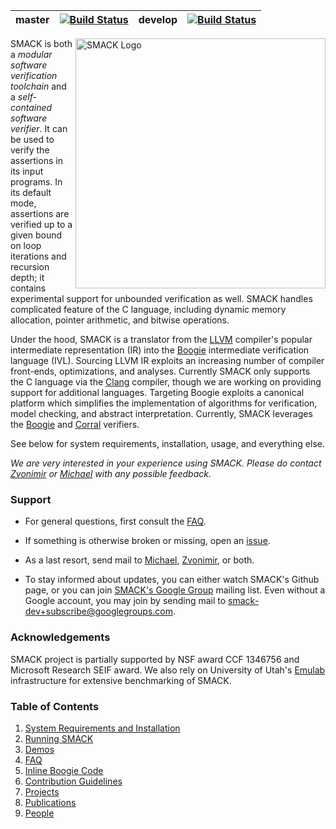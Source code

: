 | **master** | [![Build Status](https://travis-ci.com/smackers/smack.svg?branch=master)](https://travis-ci.com/smackers/smack) | **develop** | [![Build Status](https://travis-ci.com/smackers/smack.svg?branch=develop)](https://travis-ci.com/smackers/smack) |
| --- | --- | --- | --- |

<img src="docs/smack-logo.png" width=400 alt="SMACK Logo" align="right">

SMACK is both a *modular software verification toolchain* and a
*self-contained software verifier*. It can be used to verify the assertions
in its input programs. In its default mode, assertions are verified up to a
given bound on loop iterations and recursion depth; it contains experimental
support for unbounded verification as well. SMACK handles complicated feature
of the C language, including dynamic memory allocation, pointer arithmetic, and
bitwise operations.

Under the hood, SMACK is a translator from the [LLVM](http://www.llvm.org)
compiler's popular intermediate representation (IR) into the
[Boogie](https://github.com/boogie-org/boogie) intermediate verification language (IVL).
Sourcing LLVM IR exploits an increasing number of compiler front-ends,
optimizations, and analyses. Currently SMACK only supports the C language via
the [Clang](http://clang.llvm.org) compiler, though we are working on providing
support for additional languages. Targeting Boogie exploits a canonical
platform which simplifies the implementation of algorithms for verification,
model checking, and abstract interpretation. Currently, SMACK leverages the
[Boogie](https://github.com/boogie-org/boogie) and [Corral](https://github.com/boogie-org/corral)
verifiers.

See below for system requirements, installation, usage, and everything else.

*We are very interested in your experience using SMACK. Please do contact
[Zvonimir](mailto:zvonimir@cs.utah.edu) or
[Michael](mailto:michael.emmi@gmail.com) with any possible feedback.*


### Support

* For general questions, first consult the [FAQ](docs/faq.md).

* If something is otherwise broken or missing, open an [issue](https://github.com/smackers/smack/issues).

* As a last resort, send mail to 
  [Michael](mailto:michael.emmi@gmail.com), [Zvonimir](mailto:zvonimir@cs.utah.edu), or both.

* To stay informed about updates, you can either watch SMACK's Github page,
  or you can join [SMACK's Google Group](http://groups.google.com/group/smack-dev)
  mailing list.  Even without a Google account, you may join by sending mail to
  [smack-dev+subscribe@googlegroups.com](mailto:smack-dev+subscribe@googlegroups.com).


### Acknowledgements

SMACK project is partially supported by NSF award CCF 1346756 and Microsoft
Research SEIF award. We also rely on University of Utah's
[Emulab](http://www.emulab.net/) infrastructure for extensive benchmarking of
SMACK.


### Table of Contents

1. [System Requirements and Installation](docs/installation.md)
1. [Running SMACK](docs/running.md)
1. [Demos](docs/demos.md)
1. [FAQ](docs/faq.md)
1. [Inline Boogie Code](docs/boogie-code.md)
1. [Contribution Guidelines](CONTRIBUTING.md)
1. [Projects](docs/projects.md)
1. [Publications](docs/publications.md)
1. [People](docs/people.md)

